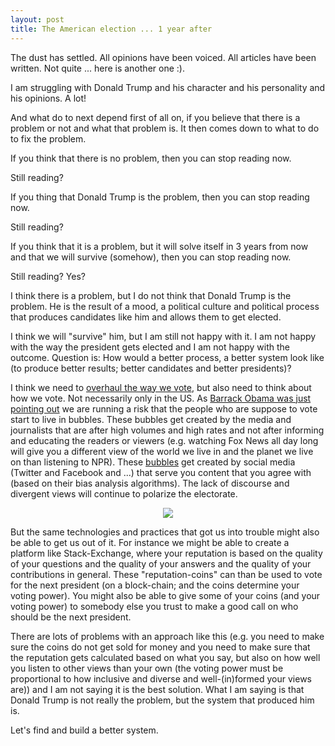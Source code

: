 ```yaml
---
layout: post
title: The American election ... 1 year after
---
```

The dust has settled. All opinions have been voiced. All articles have been written. Not quite ... here is another one :).

I am struggling with Donald Trump and his character and his personality and his opinions. A lot!

And what do to next depend first of all on, if you believe that there is a problem or not and what that problem is. It then comes down to what to do to fix the problem.

If you think that there is no problem, then you can stop reading now.

Still reading?

If you thing that Donald Trump is the problem, then you can stop reading now.

Still reading?

If you think that it is a problem, but it will solve itself in 3 years from now and that we will survive (somehow), then you can stop reading now.

Still reading? Yes?

I think there is a problem, but I do not think that Donald Trump is the problem. He is the result of a mood, a political culture and political process that produces candidates like him and allows them to get elected.

I think we will "survive" him, but I am still not happy with it. I am not happy with the way the president gets elected and I am not happy with the outcome. Question is: How would a better process, a better system look like (to produce better results; better candidates and better presidents)?

I think we need to [overhaul the way we vote](https://en.wikipedia.org/wiki/United_States_presidential_election#Criticisms), but also need to think about how we vote. Not necessarily only in the US. As [Barrack Obama was just pointing out](https://www.netflix.com/title/80209096) we are running a risk that the people who are suppose to vote start to live in bubbles. These bubbles get created by the media and journalists that are after high volumes and high rates and not after informing and educating the readers or viewers (e.g. watching Fox News all day long will give you a different view of the world we live in and the planet we live on than listening to NPR). These [bubbles](https://en.wikipedia.org/wiki/Filter_bubble) get created by social media (Twitter and Facebook and ...) that serve you content that you agree with (based on their bias analysis algorithms). The lack of discourse and divergent views will continue to polarize the electorate.

<p align="center"><img src="https://i.imgur.com/3Jh7UWN.jpg"/></p>

But the same technologies and practices that got us into trouble might also be able to get us out of it. For instance we might be able to create a platform like Stack-Exchange, where your reputation is based on the quality of your questions and the quality of your answers and the quality of your contributions in general. These "reputation-coins" can than be used to vote for the next president (on a block-chain; and the coins determine your voting power). You might also be able to give some of your coins (and your voting power) to somebody else you trust to make a good call on who should be the next president.

There are lots of problems with an approach like this (e.g. you need to make sure the coins do not get sold for money and you need to make sure that the reputation gets calculated based on what you say, but also on how well you listen to other views than your own (the voting power must be proportional to how inclusive and diverse and well-(in)formed your views are)) and I am not saying it is the best solution. What I am saying is that Donald Trump is not really the problem, but the system that produced him is.

Let's find and build a better system.